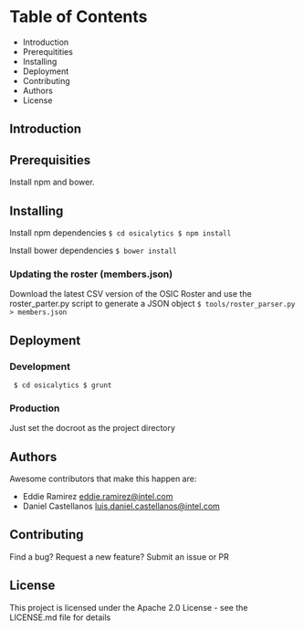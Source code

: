 # Table of Contents
* Introduction 
* Prerequitities
* Installing
* Deployment
* Contributing
* Authors
* License

## Introduction


## Prerequisities
Install npm and bower.

## Installing
Install npm dependencies
`
$ cd osicalytics
$ npm install
`

Install bower dependencies
`$ bower install`


### Updating the roster (members.json)
Download the latest CSV version of the OSIC Roster and use the roster_parter.py script to generate a JSON object
`$ tools/roster_parser.py > members.json`

## Deployment
### Development
`
$ cd osicalytics
$ grunt`

### Production
Just set the docroot as the project directory

## Authors
Awesome contributors that make this happen are:
* Eddie Ramirez <eddie.ramirez@intel.com>
* Daniel Castellanos <luis.daniel.castellanos@intel.com>

## Contributing
Find a bug? Request a new feature? Submit an issue or PR

## License
This project is licensed under the Apache 2.0 License - see the LICENSE.md file for details
